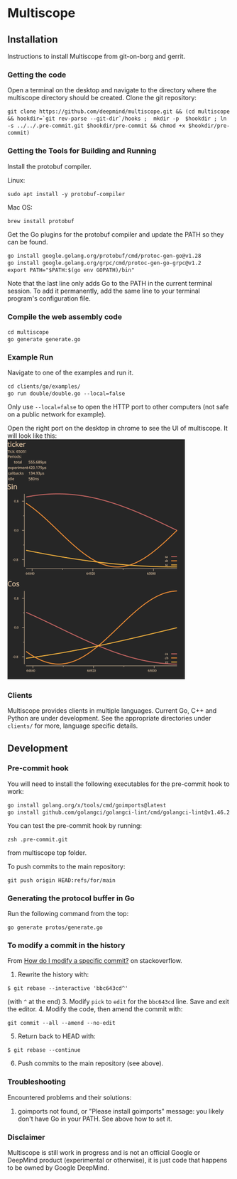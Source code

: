 # Multiscope

## Installation

Instructions to install Multiscope from git-on-borg and gerrit.

### Getting the code

Open a terminal on the desktop and navigate to the directory where the
multiscope directory should be created. Clone the git repository:
```
git clone https://github.com/deepmind/multiscope.git && (cd multiscope && hookdir=`git rev-parse --git-dir`/hooks ;  mkdir -p  $hookdir ; ln -s ../../.pre-commit.git $hookdir/pre-commit && chmod +x $hookdir/pre-commit)
```

### Getting the Tools for Building and Running

Install the protobuf compiler.

Linux:
```
sudo apt install -y protobuf-compiler
```

Mac OS:
```
brew install protobuf
```

Get the Go plugins for the protobuf compiler and update the PATH so they can be found.

```
go install google.golang.org/protobuf/cmd/protoc-gen-go@v1.28
go install google.golang.org/grpc/cmd/protoc-gen-go-grpc@v1.2
export PATH="$PATH:$(go env GOPATH)/bin"
```

Note that the last line only adds Go to the PATH in the current terminal session. To add it permanently, add the same line to your terminal program's configuration file.

### Compile the web assembly code

```
cd multiscope
go generate generate.go
```

### Example Run

Navigate to one of the examples and run it.

```
cd clients/go/examples/
go run double/double.go --local=false
```

Only use `--local=false` to open the HTTP port to other computers (not safe on a
public network for example).

Open the right port on the desktop in chrome to see the UI of multiscope. It
will look like this:
<img alt="double" src="doc/double.png" width="400" />

### Clients

Multiscope provides clients in multiple languages. Current Go, C++ and Python are
under development. See the appropriate directories under `clients/` for more,
language specific details.

## Development

### Pre-commit hook

You will need to install the following executables for the pre-commit hook to
work:
```
go install golang.org/x/tools/cmd/goimports@latest
go install github.com/golangci/golangci-lint/cmd/golangci-lint@v1.46.2
```
You can test the pre-commit hook by running:
```
zsh .pre-commit.git
```
from multiscope top folder.


To push commits to the main repository:
```
git push origin HEAD:refs/for/main
```
### Generating the protocol buffer in Go

Run the following command from the top:
```
go generate protos/generate.go
```

### To modify a commit in the history

From [How do I modify a specific
commit?](https://stackoverflow.com/questions/1186535/how-do-i-modify-a-specific-commit)
on stackoverflow.

1. Rewrite the history with:
```
$ git rebase --interactive 'bbc643cd^'
```
(with `^` at the end)
3. Modify `pick` to `edit` for the `bbc643cd` line. Save and exit the editor.
4. Modify the code, then amend the commit with:
```
git commit --all --amend --no-edit
```
5. Return back to HEAD with:
```
$ git rebase --continue
```
6. Push commits to the main repository (see above).

### Troubleshooting

Encountered problems and their solutions:

1. goimports not found, or "Please install goimports" message: you likely don't have Go in your PATH. See above how to set it.

### Disclaimer

Multiscope is still work in progress and is not an official Google or DeepMind
product (experimental or otherwise), it is just code that happens to be owned by
Google DeepMind.
